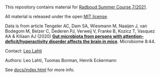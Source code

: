 This repository contains material for [Radboud Summer Course 7/2021](https://www.ru.nl/radboudsummerschool/courses/2021/brain-bacteria-behaviour/).

All material is released under the open [MIT license](LICENSE).

Data is from article Tengeler AC, Dam SA, Wiesmann M, Naaijen J, van Bodegom M, 
Belzer C, Dederen PJ, Verweij V, Franke B, Kozicz T, Vasquez AA & Kiliaan AJ (2020)
[**Gut microbiota from persons with attention-deficit/hyperactivity disorder affects the brain in mice**](https://doi.org/10.1186/s40168-020-00816-x).
Microbiome 8:44. 

Contact: [Leo Lahti](datascience.utu.fi)

Authors: Leo Lahti, Tuomas Borman, Henrik Eckermann

See [docs/index.html](index.html) for more info.

